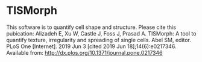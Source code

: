 # TISMorph
This software is to quantify cell shape and structure.
Please cite this pubication: 
Alizadeh E, Xu W, Castle J, Foss J, Prasad A. TISMorph: A tool to quantify texture, 
 irregularity and spreading of single cells. Abel SM, 
 editor. PLoS One [Internet]. 2019 Jun 3 [cited 2019 Jun 18];14(6):e0217346.
Available from: http://dx.plos.org/10.1371/journal.pone.0217346
